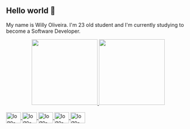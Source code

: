 ## Hello world 👾
My name is Willy Oliveira. I'm 23 old student and I'm currently studying to become a Software Developer. <br>

<div align="center">
  <a href="https://github.com/larspava">
  <img height="180em" src="https://github-readme-stats.vercel.app/api?username=larspava&show_icons=true&theme=tokyonight&include_all_commits=true&count_private=true"/>
  <img height="180em" src="https://github-readme-stats.vercel.app/api/top-langs/?username=larspava&layout=compact&langs_count=7&theme=tokyonight"/>
</div>
  
<div style="display: inline_block transform: scale(1.2)"><br>
  <img align="center" alt="logo-HTML" height="30" width="40" src="https://cdn.jsdelivr.net/gh/devicons/devicon/icons/html5/html5-original.svg">
  <img align="center" alt="logo-CSS" height="30" width="40" src="https://cdn.jsdelivr.net/gh/devicons/devicon/icons/css3/css3-original.svg" />
  <img align="center" alt="logo-Js" height="30" width="40" src="https://cdn.jsdelivr.net/gh/devicons/devicon/icons/javascript/javascript-original.svg">
  <img align="center" alt="logo-Python" height="30" width="40" src="https://cdn.jsdelivr.net/gh/devicons/devicon/icons/python/python-original.svg">
  <img align="center" alt="logo-Cplusplus" height="30" width="40" src="https://cdn.jsdelivr.net/gh/devicons/devicon/icons/cplusplus/cplusplus-original.svg">
</div>
  
